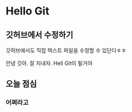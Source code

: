 # Hello Git

## 깃허브에서 수정하기
깃허브에서도 직접 텍스트 파일을 수정할 수 있단다ㅎㅎ

안녕 깃아.
잘 지내자.
Hell Git이 될거야

## 오늘 점심
### 어쩌라고



